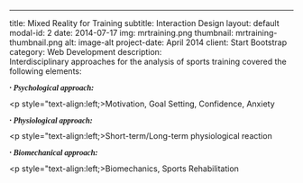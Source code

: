 ---
title: Mixed Reality for Training
subtitle: Interaction Design
layout: default
modal-id: 2
date: 2014-07-17
img: mrtraining.png
thumbnail: mrtraining-thumbnail.png
alt: image-alt
project-date: April 2014
client: Start Bootstrap
category: Web Development
description: <br>Interdisciplinary approaches for the analysis of sports training covered the following elements:<br></p><p style="text-align:left; font-family:Droid serif; font-style:Italic; margin-bottom:10.5px;"><b>· Psychological approach:</b></p><p style="text-align:left;>Motivation, Goal Setting, Confidence, Anxiety</p><p style="text-align:left; font-family:Droid serif; font-style:Italic; margin-bottom:10.5px;"><b>· Physiological approach:</b></p><p style="text-align:left;>Short-term/Long-term physiological reaction</p><p style="text-align:left; font-family:Droid serif; font-style:Italic; margin-bottom:10.5px;"><b>· Biomechanical approach:</b></p><p style="text-align:left;>Biomechanics, Sports Rehabilitation